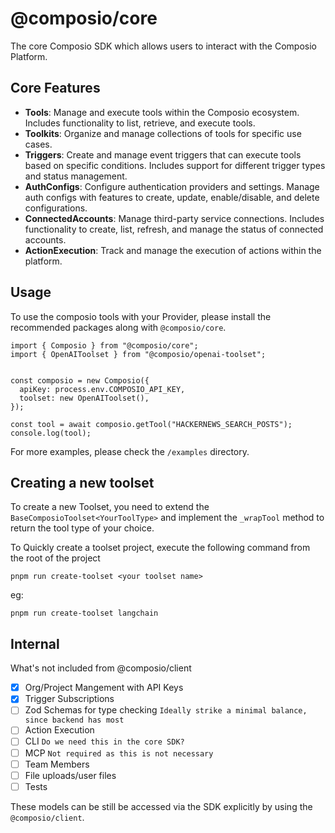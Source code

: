 # @composio/core

The core Composio SDK which allows users to interact with the Composio Platform.

## Core Features

- **Tools**: Manage and execute tools within the Composio ecosystem. Includes functionality to list, retrieve, and execute tools.
- **Toolkits**: Organize and manage collections of tools for specific use cases.
- **Triggers**: Create and manage event triggers that can execute tools based on specific conditions. Includes support for different trigger types and status management.
- **AuthConfigs**: Configure authentication providers and settings. Manage auth configs with features to create, update, enable/disable, and delete configurations.
- **ConnectedAccounts**: Manage third-party service connections. Includes functionality to create, list, refresh, and manage the status of connected accounts.
- **ActionExecution**: Track and manage the execution of actions within the platform.


## Usage
To use the composio tools with your Provider, please install the recommended packages along with `@composio/core`.

```
import { Composio } from "@composio/core";
import { OpenAIToolset } from "@composio/openai-toolset";


const composio = new Composio({
  apiKey: process.env.COMPOSIO_API_KEY,
  toolset: new OpenAIToolset(),
});

const tool = await composio.getTool("HACKERNEWS_SEARCH_POSTS");
console.log(tool);
```

For more examples, please check the `/examples` directory.

## Creating a new toolset
To create a new Toolset, you need to extend the `BaseComposioToolset<YourToolType>` and implement the `_wrapTool` method to return the tool type of your choice.

To Quickly create a toolset project, execute the following command from the root of the project
```
pnpm run create-toolset <your toolset name>
```
eg:
```
pnpm run create-toolset langchain
```

## Internal
What's not included from @composio/client
- [X] Org/Project Mangement with API Keys
- [X] Trigger Subscriptions
- [ ] Zod Schemas for type checking `Ideally strike a minimal balance, since backend has most`
- [ ] Action Execution
- [ ] CLI `Do we need this in the core SDK?`
- [ ] MCP `Not required as this is not necessary`
- [ ] Team Members 
- [ ] File uploads/user files
- [ ] Tests

These models can be still be accessed via the SDK explicitly by using the `@composio/client`.